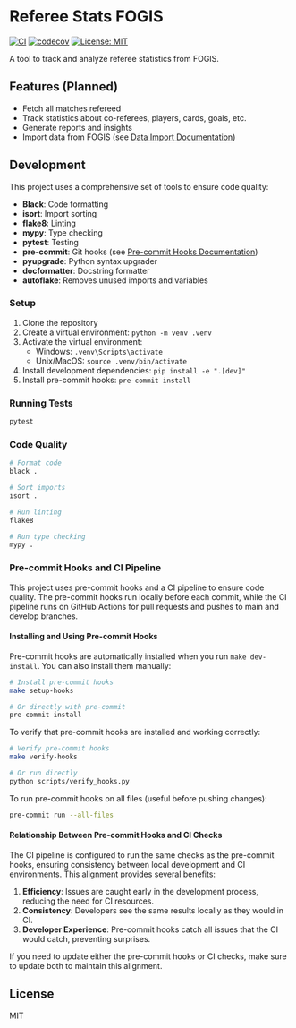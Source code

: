 # Referee Stats FOGIS

[![CI](https://github.com/timmybird/referee-stats-fogis/actions/workflows/ci.yml/badge.svg)](https://github.com/timmybird/referee-stats-fogis/actions/workflows/ci.yml)
[![codecov](https://codecov.io/gh/timmybird/referee-stats-fogis/branch/main/graph/badge.svg)](https://codecov.io/gh/timmybird/referee-stats-fogis)
[![License: MIT](https://img.shields.io/badge/License-MIT-yellow.svg)](https://opensource.org/licenses/MIT)

A tool to track and analyze referee statistics from FOGIS.

## Features (Planned)

- Fetch all matches refereed
- Track statistics about co-referees, players, cards, goals, etc.
- Generate reports and insights
- Import data from FOGIS (see [Data Import Documentation](docs/data_import.md))

## Development

This project uses a comprehensive set of tools to ensure code quality:

- **Black**: Code formatting
- **isort**: Import sorting
- **flake8**: Linting
- **mypy**: Type checking
- **pytest**: Testing
- **pre-commit**: Git hooks (see [Pre-commit Hooks Documentation](docs/pre_commit_hooks.md))
- **pyupgrade**: Python syntax upgrader
- **docformatter**: Docstring formatter
- **autoflake**: Removes unused imports and variables

### Setup

1. Clone the repository
2. Create a virtual environment: `python -m venv .venv`
3. Activate the virtual environment:
   - Windows: `.venv\Scripts\activate`
   - Unix/MacOS: `source .venv/bin/activate`
4. Install development dependencies: `pip install -e ".[dev]"`
5. Install pre-commit hooks: `pre-commit install`

### Running Tests

```bash
pytest
```

### Code Quality

```bash
# Format code
black .

# Sort imports
isort .

# Run linting
flake8

# Run type checking
mypy .
```

### Pre-commit Hooks and CI Pipeline

This project uses pre-commit hooks and a CI pipeline to ensure code quality. The pre-commit hooks run locally before each commit, while the CI pipeline runs on GitHub Actions for pull requests and pushes to main and develop branches.

#### Installing and Using Pre-commit Hooks

Pre-commit hooks are automatically installed when you run `make dev-install`. You can also install them manually:

```bash
# Install pre-commit hooks
make setup-hooks

# Or directly with pre-commit
pre-commit install
```

To verify that pre-commit hooks are installed and working correctly:

```bash
# Verify pre-commit hooks
make verify-hooks

# Or run directly
python scripts/verify_hooks.py
```

To run pre-commit hooks on all files (useful before pushing changes):

```bash
pre-commit run --all-files
```

#### Relationship Between Pre-commit Hooks and CI Checks

The CI pipeline is configured to run the same checks as the pre-commit hooks, ensuring consistency between local development and CI environments. This alignment provides several benefits:

1. **Efficiency**: Issues are caught early in the development process, reducing the need for CI resources.
2. **Consistency**: Developers see the same results locally as they would in CI.
3. **Developer Experience**: Pre-commit hooks catch all issues that the CI would catch, preventing surprises.

If you need to update either the pre-commit hooks or CI checks, make sure to update both to maintain this alignment.

## License

MIT
